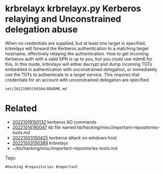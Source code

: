 # krbrelayx krbrelayx.py Kerberos relaying and Unconstrained delegation abuse
When no credentials are supplied, but at least one target is specified, krbrelayx will forward the Kerberos authentication to a matching target hostname, effectively relaying the authentication. How to get incoming Kerberos auth with a valid SPN is up to you, but you could use mitm6 for this.
In this mode, krbrelayx will either decrypt and dump incoming TGTs embedded in authentication with unconstrained delegation, or immediately use the TGTs to authenticate to a target service. This requires that credentials for an account with unconstrained delegation are specified.

` zet/20221003150384/README.md `

# Related

- [20221019150132](/zet/20221019150132/README.md) kerberos AD commands
- [20221014190047](/zet/20221014190047/README.md) kb file named kb/hacking/misc/important-repositories-tools.md
- [20221003150425](/zet/20221003150425/README.md) kerberos attack on windows host
- [20221003150389](/zet/20221003150389/README.md) krbrelayx
- ~/kb/hacking/misc/important-repositories-tools.md

Tags:

    #hacking #repositories #important 
